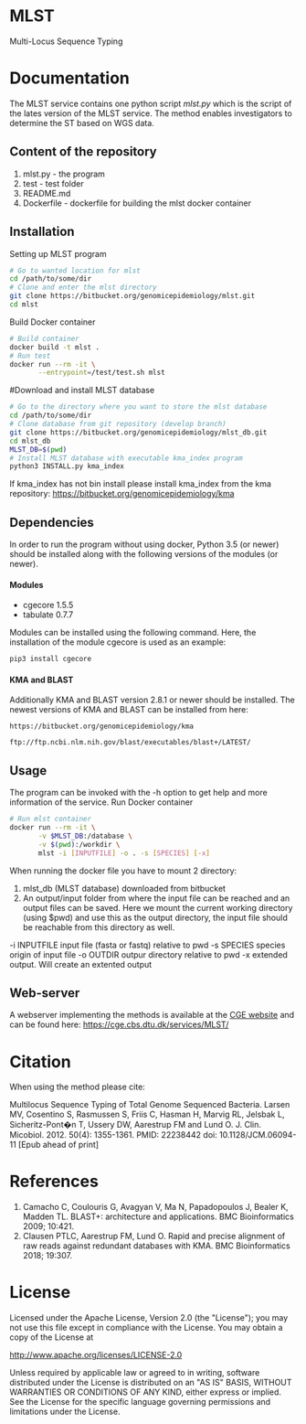 MLST
===================

Multi-Locus Sequence Typing


Documentation
=============

The MLST service contains one python script *mlst.py* which is the script of the lates
version of the MLST service. The method enables investigators to determine the ST based on WGS data.

## Content of the repository
1. mlst.py      - the program
2. test     	- test folder
3. README.md
4. Dockerfile   - dockerfile for building the mlst docker container


## Installation

Setting up MLST program
```bash
# Go to wanted location for mlst
cd /path/to/some/dir
# Clone and enter the mlst directory
git clone https://bitbucket.org/genomicepidemiology/mlst.git
cd mlst
```

Build Docker container
```bash
# Build container
docker build -t mlst .
# Run test
docker run --rm -it \
       --entrypoint=/test/test.sh mlst
```

#Download and install MLST database
```bash
# Go to the directory where you want to store the mlst database
cd /path/to/some/dir
# Clone database from git repository (develop branch)
git clone https://bitbucket.org/genomicepidemiology/mlst_db.git
cd mlst_db
MLST_DB=$(pwd)
# Install MLST database with executable kma_index program
python3 INSTALL.py kma_index
```

If kma_index has not bin install please install kma_index from the kma repository:
https://bitbucket.org/genomicepidemiology/kma

## Dependencies
In order to run the program without using docker, Python 3.5 (or newer) should be installed along with the following versions of the modules (or newer).

#### Modules
- cgecore 1.5.5
- tabulate 0.7.7

Modules can be installed using the following command. Here, the installation of the module cgecore is used as an example:
```bash
pip3 install cgecore
```
#### KMA and BLAST
Additionally KMA and BLAST version 2.8.1 or newer should be installed.
The newest versions of KMA and BLAST can be installed from here:
```url
https://bitbucket.org/genomicepidemiology/kma
```

```url
ftp://ftp.ncbi.nlm.nih.gov/blast/executables/blast+/LATEST/
```

## Usage

The program can be invoked with the -h option to get help and more information of the service.
Run Docker container


```bash
# Run mlst container
docker run --rm -it \
       -v $MLST_DB:/database \
       -v $(pwd):/workdir \
       mlst -i [INPUTFILE] -o . -s [SPECIES] [-x]
```

When running the docker file you have to mount 2 directory: 
 1. mlst_db (MLST database) downloaded from bitbucket
 2. An output/input folder from where the input file can be reached and an output files can be saved. 
Here we mount the current working directory (using $pwd) and use this as the output directory, 
the input file should be reachable from this directory as well.

-i INPUTFILE	input file (fasta or fastq) relative to pwd 
-s SPECIES 	species origin of input file
-o OUTDIR	outpur directory relative to pwd
-x 		extended output. Will create an extented output


## Web-server

A webserver implementing the methods is available at the [CGE website](http://www.genomicepidemiology.org/) and can be found here:
https://cge.cbs.dtu.dk/services/MLST/

Citation
=======

When using the method please cite:

Multilocus Sequence Typing of Total Genome Sequenced Bacteria.
Larsen MV, Cosentino S, Rasmussen S, Friis C, Hasman H, Marvig RL,
Jelsbak L, Sicheritz-Pont�n T, Ussery DW, Aarestrup FM and Lund O.
J. Clin. Micobiol. 2012. 50(4): 1355-1361.
PMID: 22238442         doi: 10.1128/JCM.06094-11
[Epub ahead of print]

References
=======

1. Camacho C, Coulouris G, Avagyan V, Ma N, Papadopoulos J, Bealer K, Madden TL. BLAST+: architecture and applications. BMC Bioinformatics 2009; 10:421. 
2. Clausen PTLC, Aarestrup FM, Lund O. Rapid and precise alignment of raw reads against redundant databases with KMA. BMC Bioinformatics 2018; 19:307. 

License
=======


Licensed under the Apache License, Version 2.0 (the "License");
you may not use this file except in compliance with the License.
You may obtain a copy of the License at

   http://www.apache.org/licenses/LICENSE-2.0

Unless required by applicable law or agreed to in writing, software
distributed under the License is distributed on an "AS IS" BASIS,
WITHOUT WARRANTIES OR CONDITIONS OF ANY KIND, either express or implied.
See the License for the specific language governing permissions and
limitations under the License.

